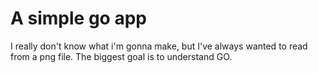 # A simple go app
I really don't know what i'm gonna make, but I've always wanted to read from a png file.  The biggest goal is to understand GO.
